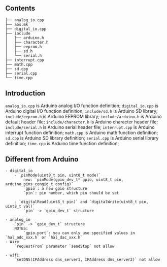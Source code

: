 
## Contents

```shell
├── analog_io.cpp
├── aos.mk
├── digital_io.cpp
├── include
│   ├── arduino.h
│   ├── character.h
│   ├── eeprom.h
│   ├── sd.h
│   └── serial.h
├── interrupt.cpp
├── math.cpp
├── sd.cpp
├── serial.cpp
└── time.cpp
```

## Introduction

`analog_io.cpp` is Arduino analog I/O function definition;
`digital_io.cpp` is Arduino digital I/O function definition;
`include/sd.h` is Arduino SD library;
`include/eeprom.h` is Arduino EEPROM library;
`include/arduino.h` is Arduino default header file;
`include/character.h` is Arduino character header file;
`include/serial.h` is Arduino serial header file;
`interrupt.cpp` is Arduino interrupt function definition;
`math.cpp` is Arduino math function definition;
`sd.cpp` is Arduino SD library definition;
`serial.cpp` is Arduino serial library definition;
`time.cpp` is Arduino time function definition;


## Different from Arduino

    - digital_io
        - `pinMode(uint8_t pin, uint8_t mode)`
            new: `pinMode(gpio_dev_t* gpio, uint8_t pin, arduino_pins_congig_t config)`
            `gpio`: a new gpio structure
            `pin`: pin number, which pin should be set

        - `digitalRead(uint8_t pin)` and `digitalWrite(uint8_t pin, uint8_t val)`
            `pin` -> `gpio_dev_t` structure

    - analog_io
        `pin` -> `gpio_dev_t` structure
        NOTES: 
            `gpio.port`: you can only use specified values in `hal_adc_xxx.h` or `hal_dac_xxx.h`
    - Wire
        `requestFrom` parameter `sendStop` not allow

    - wifi
        `setDNS(IPAddress dns_server1, IPAddress dns_server2)` not allow